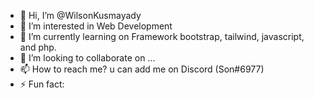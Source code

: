 - 👋 Hi, I’m @WilsonKusmayady
- 👀 I’m interested in Web Development
- 🌱 I’m currently learning on Framework bootstrap, tailwind, javascript, and php.
- 💞️ I’m looking to collaborate on ...
- 📫 How to reach me? u can add me on Discord (Son#6977)
- ⚡ Fun fact: 

<!---
WilsonKusmayady/WilsonKusmayady is a ✨ special ✨ repository because its `README.md` (this file) appears on your GitHub profile.
You can click the Preview link to take a look at your changes.
--->

